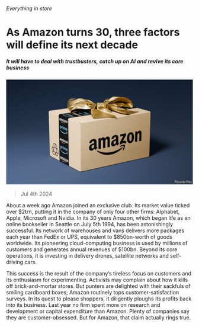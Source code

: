 ###### Everything in store

# As Amazon turns 30, three factors will define its next decade 

##### It will have to deal with trustbusters, catch up on AI and revive its core business 

![image](images/20240706_LDD003.jpg) 

> Jul 4th 2024 

About a week ago Amazon joined an exclusive club. Its market value ticked over $2trn, putting it in the company of only four other firms: Alphabet, Apple, Microsoft and Nvidia. In its 30 years Amazon, which began life as an online bookseller in Seattle on July 5th 1994, has been astonishingly successful. Its network of warehouses and vans delivers more packages each year than FedEx or UPS, equivalent to $850bn-worth of goods worldwide. Its pioneering cloud-computing business is used by millions of customers and generates annual revenues of $100bn. Beyond its core operations, it is investing in delivery drones, satellite networks and self-driving cars. 

This success is the result of the company’s tireless focus on customers and its enthusiasm for experimenting. Activists may complain about how it kills off brick-and-mortar stores. But punters are delighted with their sackfuls of smiling cardboard boxes; Amazon routinely tops customer-satisfaction surveys. In its quest to please shoppers, it diligently ploughs its profits back into its business. Last year no firm spent more on research and development or capital expenditure than Amazon. Plenty of companies say they are customer-obsessed. But for Amazon, that claim actually rings true. 

